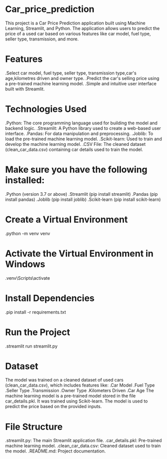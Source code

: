 # Car_price_prediction
This project is a Car Price Prediction application built using Machine Learning, Streamlit, and Python. The application allows users to predict the price of a used car based on various features like car model, fuel type, seller type, transmission, and more.

# Features
.Select car model, fuel type, seller type, transmission type,car's age,kilometres driven and owner type.
.Predict the car's selling price using a pre-trained machine learning model.
.Simple and intuitive user interface built with Streamlit.

# Technologies Used
.Python: The core programming language used for building the model and backend logic.
.Streamlit: A Python library used to create a web-based user interface.
.Pandas: For data manipulation and preprocessing.
.Joblib: To load the pre-trained machine learning model.
.Scikit-learn: Used to train and develop the machine learning model.
.CSV File: The cleaned dataset (clean_car_data.csv) containing car details used to train the model.


# Make sure you have the following installed:

.Python (version 3.7 or above)
.Streamlit (pip install streamlit)
.Pandas (pip install pandas)
.Joblib (pip install joblib)
.Scikit-learn (pip install scikit-learn)

# Create a Virtual Environment
.python -m venv venv
# Activate the Virtual Environment in Windows
.venv\Scripts\activate
# Install Dependencies
.pip install -r requirements.txt
# Run the Project
.streamlit run streamlit.py


# Dataset
The model was trained on a cleaned dataset of used cars (clean_car_data.csv), which includes features like:
.Car Model
.Fuel Type
.Seller Type
.Transmission
.Owner Type
.Kilometers Driven
.Car Age
The machine learning model is a pre-trained model stored in the file car_details.pkl. It was trained using Scikit-learn. The model is used to predict the price based on the provided inputs.

# File Structure
.streamlit.py: The main Streamlit application file.
.car_details.pkl: Pre-trained machine learning model.
.clean_car_data.csv: Cleaned dataset used to train the model.
.README.md: Project documentation.
